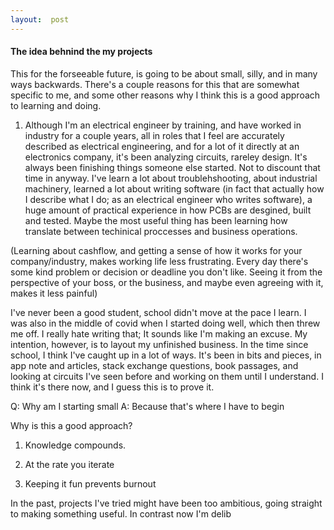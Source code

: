 ```yaml
--- 
layout:  post
---
```


#### The idea behnind the my projects

This for the forseeable future, is going to be about small, silly, and in many ways backwards. 
There's a couple reasons for this that are somewhat specific to me, and some other reasons why I think this is a good approach to learning and doing. 

1) Although I'm an electrical engineer by training, and have worked in industry for a couple years, all in roles that I feel are accurately described as electrical engineering,  and for a lot of it directly at an electronics company, it's been analyzing circuits, rareley design. It's always been finishing things someone else started.
Not to discount that time in anyway. I've learn a lot about troublehshooting, about industrial machinery, learned a lot about writing software (in fact that actually how I describe what I do; as an electrical engineer who writes software), a huge amount of practical experience in how PCBs are desgined, built and tested. Maybe the most useful thing has been learning how translate between techinical proccesses and business operations. 

(Learning about cashflow, and getting a sense of how it works for your company/industry, makes working life less frustrating.
Every day there's some kind problem or decision or deadline you don't like. Seeing it from the perspective of your boss, or the business, and maybe even agreeing with it, makes it less painful)


I've never been a good student, school didn't move at the pace I learn. I was also in the middle of covid when I started doing well, which then threw me off.
I really hate writing that; It sounds like I'm making an excuse. My intention, however, is to layout my unfinished business. In the time since school, I think I've caught up in a lot of ways. It's been in bits and pieces, in app note and articles, stack exchange  questions, book passages, and looking at circuits I've seen before and working on them until I understand. I think it's there now, and I guess this is to prove it.

Q: Why am I starting small 
A: Because that's where I have to begin 

Why is this a good approach? 

1) Knowledge compounds.

2) At the rate you iterate 

3) Keeping it fun prevents burnout 

In the past, projects I've tried might have been too ambitious, going straight to making something useful.
In contrast now I'm delib